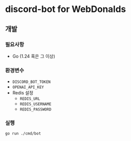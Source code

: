 # discord-bot for WebDonalds

## 개발
### 필요사항
- Go (1.24 혹은 그 이상)

### 환경변수
- `DISCORD_BOT_TOKEN`
- `OPENAI_API_KEY`
- Redis 설정
  - `REDIS_URL`
  - `REDIS_USERNAME`
  - `REDIS_PASSWORD`

### 실행
```shell
go run ./cmd/bot
```
